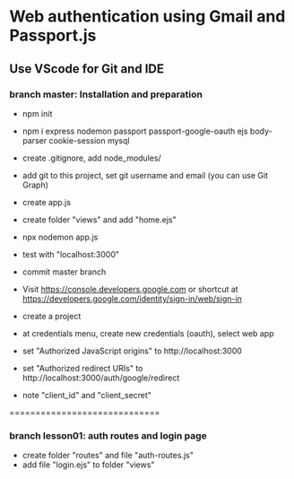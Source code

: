 # Web authentication using Gmail and Passport.js
## Use VScode for Git and IDE

### branch master: Installation and preparation
* npm init
* npm i express nodemon passport passport-google-oauth ejs body-parser cookie-session mysql
* create .gitignore, add node_modules/
* add git to this project, set git username and email (you can use Git Graph)
* create app.js
* create folder "views" and add "home.ejs"
* npx nodemon app.js
* test with "localhost:3000"
* commit master branch

* Visit https://console.developers.google.com or shortcut at https://developers.google.com/identity/sign-in/web/sign-in
* create a project
* at credentials menu, create new credentials (oauth), select web app
* set "Authorized JavaScript origins" to http://localhost:3000 
* set "Authorized redirect URIs" to http://localhost:3000/auth/google/redirect
* note "client_id" and "client_secret"

=============================
### branch lesson01: auth routes and login page
* create folder "routes" and file "auth-routes.js"
* add file "login.ejs" to folder "views"
